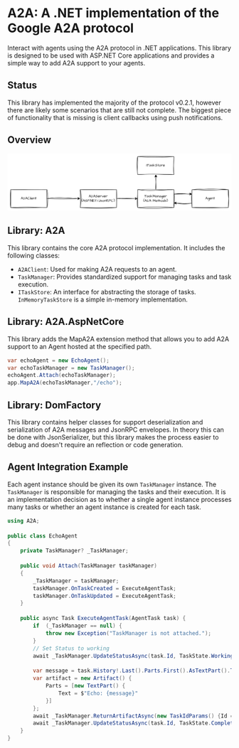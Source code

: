 # A2A: A .NET implementation of the Google A2A protocol
Interact with agents using the A2A protocol in .NET applications. This library is designed to be used with ASP.NET Core applications and provides a simple way to add A2A support to your agents.

## Status

This library has implemented the majority of the protocol v0.2.1, however there are likely some scenarios that are still not complete.  The biggest piece of functionality that is missing is client callbacks using push notifications.

## Overview
![alt text](overview.png)

## Library: A2A
This library contains the core A2A protocol implementation. It includes the following classes:
- `A2AClient`: Used for making A2A requests to an agent.
- `TaskManager`: Provides standardized support for managing tasks and task execution.
- `ITaskStore`: An interface for abstracting the storage of tasks. `InMemoryTaskStore` is a simple in-memory implementation.

## Library: A2A.AspNetCore
This library adds the MapA2A extension method that allows you to add A2A support to an Agent hosted at the specified path.

```c#
var echoAgent = new EchoAgent();
var echoTaskManager = new TaskManager();
echoAgent.Attach(echoTaskManager);
app.MapA2A(echoTaskManager,"/echo");
```

## Library: DomFactory
This library contains helper classes for support deserialization and serialization of A2A messages and JsonRPC envelopes. In theory this can be done with JsonSerializer, but this library makes the process easier to debug and doesn't require an reflection or code generation.

## Agent Integration Example

Each agent instance should be given its own `TaskManager` instance. The `TaskManager` is responsible for managing the tasks and their execution. It is an implementation decision as to whether a single agent instance processes many tasks or whether an agent instance is created for each task.

```c#
using A2A;

public class EchoAgent
{
    private TaskManager? _TaskManager;

    public void Attach(TaskManager taskManager)
    {
        _TaskManager = taskManager;
        taskManager.OnTaskCreated = ExecuteAgentTask;
        taskManager.OnTaskUpdated = ExecuteAgentTask;
    }

    public async Task ExecuteAgentTask(AgentTask task) {
        if  (_TaskManager == null) {
            throw new Exception("TaskManager is not attached.");
        }
        // Set Status to working
        await _TaskManager.UpdateStatusAsync(task.Id, TaskState.Working);

        var message = task.History!.Last().Parts.First().AsTextPart().Text;
        var artifact = new Artifact() {
            Parts = [new TextPart() {
                Text = $"Echo: {message}"
            }]
        };
        await _TaskManager.ReturnArtifactAsync(new TaskIdParams() {Id = task.Id}, artifact);
        await _TaskManager.UpdateStatusAsync(task.Id, TaskState.Completed, final: true);
    }
}
```
